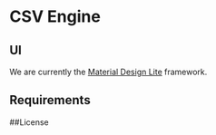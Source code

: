 # CSV Engine



## UI
We are currently the [Material Design Lite](http://www.getmdl.io/index.html) framework.


## Requirements

##License

